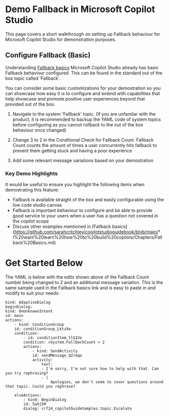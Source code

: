 # Demo Fallback in Microsoft Copilot Studio
This page covers a short walkthrough on setting up Fallback behaviour for Microsoft Copilot Studio for demonstration purposes.

## Configure Fallback (Basic)
Understanding [Fallback basics](https://github.com/sarahcritchley/copilotstudioguidebook/blob/main/I%20want%20learn%20how%20to%20build%20copilots/Chapters/Fallback%20Basics.md) Microsoft Copilot Studio already has basic Fallback behaviour configured. This can be found in the standard out of the box topic called 'Fallback'. 

You can consider some basic customizations for your demostration so you can showcase how easy it is to configure and extend with capabilities that help showcase and promote positive user experiences beyond that provided out of the box.

1. Navigate to the system 'Fallback' topic. (If you are unfamilar with the product, it is recommended to backup the YAML code of system topics before configuring as you cannot rollback to the out of the box behaviour once changed)

2. Change 3 to 2 in the Conditional Check for Fallback Count. Fallback Count counts the amount of times a user concurrently hits fallback to prevent them getting stuck and having a poor experience

3. Add some relevant message variations based on your demostration

### Key Demo Highlights
It would be useful to ensure you highlight the following items when demostrating this feature:

* Fallback is available straight of the box and easily configurable using the low code studio canvas
* Fallback is important behaviour to configure and be able to provide good service to your users when a user has a question not covered in the copilot scope
* Discuss other examples mentioned in [Fallback basics](https://github.com/sarahcritchley/copilotstudioguidebook/blob/main/* I%20want%20learn%20how%20to%20build%20copilots/Chapters/Fallback%20Basics.md)

# Get Started Below
The YAML is below with the edits shown above of the Fallback Count number being changed to 2 and an additional message variation. This is the same sample used in the Fallback basics link and is easy to paste in and modify to suit your needs:

    kind: AdaptiveDialog
    beginDialog:
    kind: OnUnknownIntent
    id: main
    actions:
        - kind: ConditionGroup
        id: conditionGroup_LktzXw
        conditions:
            - id: conditionItem_tlGIVo
            condition: =System.FallbackCount < 2
            actions:
                - kind: SendActivity
                id: sendMessage_QZreqo
                activity:
                    text:
                    - I'm sorry, I'm not sure how to help with that. Can you try rephrasing?
                    - |
                        Apologies, we don't seem to cover questions around that topic. Could you rephrase?

        elseActions:
            - kind: BeginDialog
            id: 5aXj5M
            dialog: crf24_copilotGuideSamples.topic.Escalate

